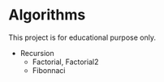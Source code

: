 # Algorithms
This project is for educational purpose only.

* Recursion
  * Factorial, Factorial2
  * Fibonnaci
